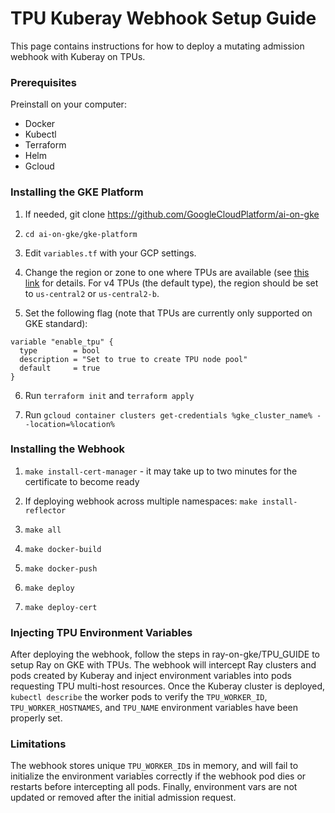 # TPU Kuberay Webhook Setup Guide

This page contains instructions for how to deploy a mutating admission webhook with Kuberay on TPUs.

### Prerequisites

Preinstall on your computer:
- Docker
- Kubectl
- Terraform
- Helm
- Gcloud

### Installing the GKE Platform

1. If needed, git clone https://github.com/GoogleCloudPlatform/ai-on-gke

2. `cd ai-on-gke/gke-platform`

3. Edit `variables.tf` with your GCP settings.

4. Change the region or zone to one where TPUs are available (see [this link](https://cloud.google.com/tpu/docs/regions-zones) for details. For v4 TPUs (the default type), the region should be set to `us-central2` or `us-central2-b`.

5. Set the following flag (note that TPUs are currently only supported on GKE standard):
```
variable "enable_tpu" {
  type        = bool
  description = "Set to true to create TPU node pool"
  default     = true
}
```

6. Run `terraform init` and `terraform apply`

7. Run `gcloud container clusters get-credentials %gke_cluster_name% --location=%location%`

### Installing the Webhook

1. `make install-cert-manager` - it may take up to two minutes for the certificate to become ready

2. If deploying webhook across multiple namespaces: `make install-reflector`

3. `make all`

4. `make docker-build`

5. `make docker-push`

6. `make deploy`

7. `make deploy-cert`

### Injecting TPU Environment Variables

After deploying the webhook, follow the steps in ray-on-gke/TPU_GUIDE to setup Ray on GKE with TPUs. The webhook will intercept Ray clusters and pods created by Kuberay and inject environment variables into pods requesting TPU multi-host resources. Once the Kuberay cluster is deployed, `kubectl describe` the worker pods to verify the `TPU_WORKER_ID`, `TPU_WORKER_HOSTNAMES`, and `TPU_NAME` environment variables have been properly set.

### Limitations

The webhook stores unique `TPU_WORKER_ID`s in memory, and will fail to initialize the environment variables correctly if the webhook pod dies or restarts before intercepting all pods. Finally, environment vars are not updated or removed after the initial admission request.